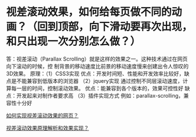 # 视差滚动效果，如何给每页做不同的动画？（回到顶部，向下滑动要再次出现，和只出现一次分别怎么做？）

答：视差滚动（Parallax Scrolling）就是这样的效果之一。这种技术通过在网页向下滚动的时候，控 
制背景的移动速度比前景的移动速度慢来创建出令人惊叹的3D效果。
原理：（1）CSS3实现
优点：开发时间短、性能和开发效率比较好，缺点是不能兼容到低版本的浏览器
（2）jquery实现
通过控制不同层滚动速度，计算每一层的时间，控制滚动效果。
优点：能兼容到各个版本的，效果可控性好
缺点：开发起来对制作者要求高
（3）插件实现方式
例如：parallax-scrolling，兼容性十分好




[如何实现视差滚动效果的网页？](https://www.zhihu.com/question/20990029/answer/21436067)

[视差滚动效果原理解析和效果实现？](http://www.wufangbo.com/shi-jue-gun-dong-yuan-li/)